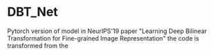 # DBT_Net
Pytorch version of model in NeurIPS'19 paper "Learning Deep Bilinear Transformation for Fine-grained Image Representation"
  the code is transformed from the 
